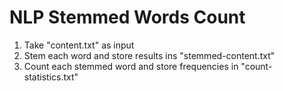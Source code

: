 # NLP Stemmed Words Count

1. Take "content.txt" as input
2. Stem each word and store results ins "stemmed-content.txt"
3. Count each stemmed word and store frequencies in "count-statistics.txt"
